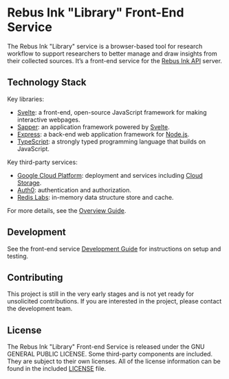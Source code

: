 # Rebus Ink "Library" Front-End Service

The Rebus Ink "Library" service is a browser-based tool for research workflow to support researchers to
better manage and draw insights from their collected sources. It’s a front-end service for the
[Rebus Ink API](https://github.com/RebusFoundation/reader-api) server.

## Technology Stack

Key libraries:

* [Svelte](https://svelte.dev): a front-end, open-source JavaScript framework for making interactive webpages.
* [Sapper](https://sapper.svelte.dev/): an application framework powered by [Svelte](https://svelte.dev).
* [Express](https://expressjs.com): a back-end web application framework for [Node.js](https://nodejs.org/).
* [TypeScript](https://www.typescriptlang.org): a strongly typed programming language that builds on JavaScript.

Key third-party services:

* [Google Cloud Platform](https://cloud.google.com): deployment and services including
  [Cloud Storage](https://cloud.google.com/storage).
* [Auth0](https://auth0.com): authentication and authorization.
* [Redis Labs](https://redis.com): in-memory data structure store and cache.

For more details, see the [Overview Guide](./docs/overview.md).

## Development

See the front-end service [Development Guide](./docs/development.md) for instructions on setup and testing.
## Contributing

This project is still in the very early stages and is not yet ready for unsolicited contributions.
If you are interested in the project, please contact the development team.

## License

The Rebus Ink "Library" Front-end Service is released under the GNU GENERAL PUBLIC LICENSE. Some
third-party components are included. They are subject to their own licenses. All of the license
information can be found in the included [LICENSE](./LICENSE) file.
